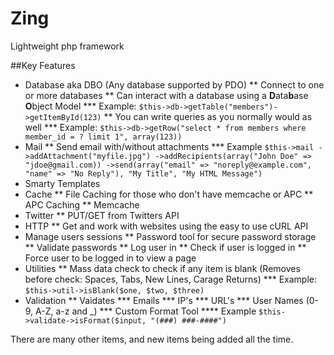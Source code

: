 Zing
====

Lightweight php framework


##Key Features

* Database aka DBO (Any database supported by PDO)
** Connect to one or more databases
** Can interact with a database using a **D**ata**b**ase **O**bject Model
*** Example: `$this->db->getTable("members")->getItemById(123)`
** You can write queries as you normally would as well
*** Example: `$this->db->getRow("select * from members where member_id = ? limit 1", array(123))`
* Mail
** Send email with/without attachments
*** Example `$this->mail
                  ->addAttachment("myfile.jpg")
                  ->addRecipients(array("John Doe" => "jdoe@gmail.com))
                  ->send(array("email" => "noreply@example.com", "name" => "No Reply"), "My Title", "My HTML Message")`
* Smarty Templates
* Cache
** File Caching for those who don't have memcache or APC
** APC Caching
** Memcache
* Twitter
** PUT/GET from Twitters API
* HTTP
** Get and work with websites using the easy to use cURL API
* Manage users sessions
** Password tool for secure password storage
** Validate passwords
** Log user in
** Check if user is logged in
** Force user to be logged in to view a page
* Utilities
** Mass data check to check if any item is blank (Removes before check: Spaces, Tabs, New Lines, Carage Returns)
*** Example: `$this->util->isBlank($one, $two, $three)`
* Validation
** Vaidates 
*** Emails
*** IP's
*** URL's
*** User Names (0-9, A-Z, a-z and _)
*** Custom Format Tool
**** Example `$this->validate->isFormat($input, "(###) ###-####")`

There are many other items, and new items being added all the time.
